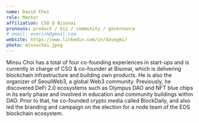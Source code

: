```yaml
---
name: David Choi
role: Mentor
affiliation: CSO @ Bisonai
pronouns: product / biz / community / governance
# email: everinh@gmail.com
website: https://www.linkedin.com/in/davegmi/
photo: minsuchoi.jpeg
---
```


Minsu Choi has a total of four co-founding experiences in start-ups and is currently in charge of CSO & co-founder at Bisonai, which is delivering blockchain infrastructure and building own products. He is also the organizer of SeoulWeb3, a global Web3 community. Previously, he discovered DeFi 2.0 ecosystems such as Olympus DAO and NFT blue chips in its early phase and involved in education and community buildings within DAO. Prior to that, he co-founded crypto media called BlockDaily, and also led the branding and campaign on the election for a node team of the EOS blockchain ecosystem.
